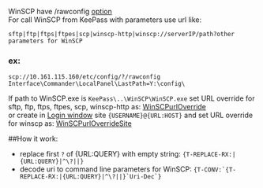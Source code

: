 WinSCP have /rawconfig [option](https://winscp.net/eng/docs/rawconfig)   
For call WinSCP from KeePass with parameters use url like:
```
sftp|ftp|ftps|ftpes|scp|winscp-http|winscp://serverIP/path?other parameters for WinSCP
```
### ex:
```
scp://10.161.115.160/etc/config/?/rawconfig Interface\Commander\LocalPanel\LastPath=Y:\config\
```
If path to WinSCP.exe is ```KeePass\..\WinSCP\WinSCP.exe```
set URL override for sftp, ftp, ftps, ftpes, scp, winscp-http as: [WinSCPurlOverride](WinSCPurlOverride)   
or create in [Login window](https://winscp.net/eng/docs/ui_login) site ```{USERNAME}@{URL:HOST}``` and set URL override for winscp as: [WinSCPurlOverrideSite](WinSCPurlOverrideSite)   

##How it work:
- replace first ```?``` of {URL:QUERY} with empty string: ```{T-REPLACE-RX:|{URL:QUERY}|^\?||}```
- decode uri to command line parameters for WinSCP: ```{T-CONV:`{T-REPLACE-RX:|{URL:QUERY}|^\?||}`Uri-Dec`}```
